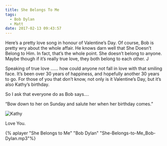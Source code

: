 ```yaml
---
title: She Belongs To Me
tags:
  - Bob Dylan
  - Matt
date: 2017-02-13 09:43:57
---
```


Here’s a pretty love song in honour of Valentine’s Day. Of course, Bob is pretty wry about the whole affair. He knows darn well that She Doesn’t Belong to Him. In fact, that’s the whole point. She doesn’t belong to anyone. Maybe though if it’s really true love, they both belong to each other. J
 
Speaking of true love …… how could anyone not fall in love with that smiling face. It’s been over 30 years of happiness, and hopefully another 30 years to go. For those of you that don’t know, not only is it Valentine’s Day, but it’s also Kathy’s birthday.
 
So I ask that everyone do as Bob says….
 
“Bow down to her on Sunday and salute her when her birthday comes.”

![Kathy](Kathy.jpg)
 
Love You.
 

{% aplayer "She Belongs to Me" "Bob Dylan" "She-Belongs-to-Me_Bob-Dylan.mp3"%}
